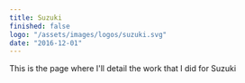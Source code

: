 ```yaml
---
title: Suzuki
finished: false
logo: "/assets/images/logos/suzuki.svg"
date: "2016-12-01"
---
```


This is the page where I'll detail the work that I did for Suzuki
